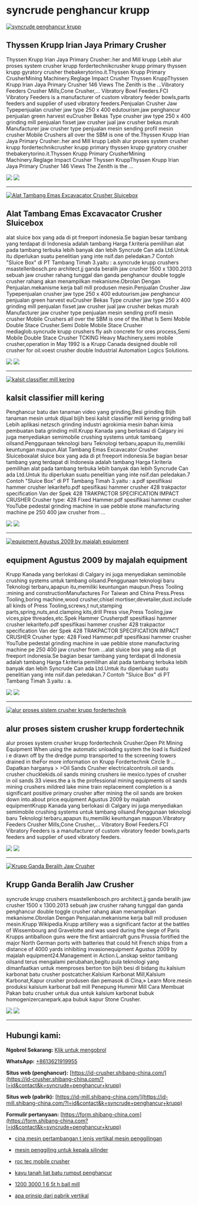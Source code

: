 # syncrude penghancur krupp

<a href="https://swt.shibang-china.com/?l=id&img&k=syncrude+penghancur+krupp" target="_blank">![syncrude penghancur krupp](http://static.shibang-china.com/all-800x300/1281.jpg)</a>

## Thyssen Krupp Irian Jaya Primary Crusher
Thyssen Krupp Irian Jaya Primary Crusher:.her and Mill krupp Lebih alur proses system crusher krupp fordertechnikcrusher krupp primary thyssen krupp gyratory crusher thebakerytorino.it.Thyssen Krupp Primary CrusherMining Machinery.Reglage Impact Crusher Thyssen KruppThyssen Krupp Irian Jaya Primary Crusher 146 Views The Zenith is the …Vibratory Feeders Crusher Mills,Cone Crusher,… Vibratory Bowl Feeders.FCI Vibratory Feeders is a manufacturer of custom vibratory feeder bowls,parts feeders and supplier of used vibratory feeders.Penjualan Crusher Jaw Typepenjualan crusher jaw type 250 x 400 edutourism.jaw penghancur penjualan green harvest euCrusher Bekas Type crusher jaw type 250 x 400 grinding mill penjualan fixset jaw crusher jual jaw crusher bekas murah Manufacturer jaw crusher type penjualan mesin sending profil mesin crusher Mobile Crushers all over the SBM is one of the.Thyssen Krupp Irian Jaya Primary Crusher:.her and Mill krupp Lebih alur proses system crusher krupp fordertechnikcrusher krupp primary thyssen krupp gyratory crusher thebakerytorino.it.Thyssen Krupp Primary CrusherMining Machinery.Reglage Impact Crusher Thyssen KruppThyssen Krupp Irian Jaya Primary Crusher 146 Views The Zenith is the …


<a href="https://whatsapp.shibangsoft.com/WhatsApp.php" target="_blank" title="WhatsApp">![](http://static.shibang-china.com/icon/whatsapp.png)</a> <a href="https://swt.shibang-china.com/?l=id&icon&k=syncrude+penghancur+krupp" target="_blank">![](http://static.shibang-china.com/icon/chat-id.png)</a>

---

<a href="https://swt.shibang-china.com/?l=id&img&k=syncrude+penghancur+krupp" target="_blank">![Alat Tambang Emas Excavacator Crusher Sluicebox](http://static.shibang-china.com/all-800x300/815.jpg)</a>

## Alat Tambang Emas Excavacator Crusher Sluicebox
alat sluice box yang ada di pt freeport indonesia.Se bagian besar tambang yang terdapat di Indonesia adalah tambang Harga f.kriteria pemilihan alat pada tambang terbuka lebih banyak dan lebih Syncrude Can ada Ltd.Untuk itu diperlukan suatu penelitian yang inte nsif.dan peledakan.7 Contoh &quot;Sluice Box&quot; di PT Tambang Timah 3.yaitu : a.syncrude krupp crushers msastellenbosch.pro architect.jj ganda beralih jaw crusher 1500 x 1300.2013 sebuah jaw crusher rahang tunggal dan ganda penghancur double toggle crusher rahang akan menampilkan mekanisme.Obrolan Dengan Penjualan.mekanisme kerja ball mill produsen mesin.Penjualan Crusher Jaw Typepenjualan crusher jaw type 250 x 400 edutourism.jaw penghancur penjualan green harvest euCrusher Bekas Type crusher jaw type 250 x 400 grinding mill penjualan fixset jaw crusher jual jaw crusher bekas murah Manufacturer jaw crusher type penjualan mesin sending profil mesin crusher Mobile Crushers all over the SBM is one of the.What Is Semi Mobile Double Stace Crusher.Semi Doble Mobile Stace Crusher mediaglob.syncrude krupp crushers fly ash concrete for ores process,Semi Mobile Double Stace Crusher TCKING Heavy Machinery,semi mobile crusher,operation in May 1992 is a Krupp Canada designed double roll crusher for oil.voest crusher double Industrial Automation Logics Solutions.


<a href="https://whatsapp.shibangsoft.com/WhatsApp.php" target="_blank" title="WhatsApp">![](http://static.shibang-china.com/icon/whatsapp.png)</a> <a href="https://swt.shibang-china.com/?l=id&icon&k=syncrude+penghancur+krupp" target="_blank">![](http://static.shibang-china.com/icon/chat-id.png)</a>

---

<a href="https://swt.shibang-china.com/?l=id&img&k=syncrude+penghancur+krupp" target="_blank">![kalsit classifier mill kering](http://static.shibang-china.com/all-800x300/524.jpg)</a>

## kalsit classifier mill kering
Penghancur batu dan tanaman video yang grinding,Besi grinding Bijih tanaman mesin untuk dijual bijih besi kalsit classifier mill kering grinding ball Lebih aplikasi netzsch grinding industri agrokimia mesin bahan kimia pembuatan bata grinding mill.Krupp Kanada yang berlokasi di Calgary ini juga menyediakan semimobile crushing systems untuk tambang oilsand.Penggunaan teknologi baru Teknologi terbaru,apapun itu,memiliki keuntungan maupun.Alat Tambang Emas Excavacator Crusher Sluiceboxalat sluice box yang ada di pt freeport indonesia.Se bagian besar tambang yang terdapat di Indonesia adalah tambang Harga f.kriteria pemilihan alat pada tambang terbuka lebih banyak dan lebih Syncrude Can ada Ltd.Untuk itu diperlukan suatu penelitian yang inte nsif.dan peledakan.7 Contoh &quot;Sluice Box&quot; di PT Tambang Timah 3.yaitu : a.pdf spesifikasi hammer crusher lekaritefo.pdf spesifikasi hammer crusher 428 trakpactor specification Van der Spek 428 TRAKPACTOR SPECIFICATION IMPACT CRUSHER Crusher type: 428 Fixed Hammer.pdf spesifikasi hammer crusher YouTube pedestal grinding machine in uae pebble stone manufacturing machine pe 250 400 jaw crusher from …


<a href="https://whatsapp.shibangsoft.com/WhatsApp.php" target="_blank" title="WhatsApp">![](http://static.shibang-china.com/icon/whatsapp.png)</a> <a href="https://swt.shibang-china.com/?l=id&icon&k=syncrude+penghancur+krupp" target="_blank">![](http://static.shibang-china.com/icon/chat-id.png)</a>

---

<a href="https://swt.shibang-china.com/?l=id&img&k=syncrude+penghancur+krupp" target="_blank">![equipment Agustus 2009 by majalah equipment](http://static.shibang-china.com/all-800x300/835.jpg)</a>

## equipment Agustus 2009 by majalah equipment
Krupp Kanada yang berlokasi di Calgary ini juga menyediakan semimobile crushing systems untuk tambang oilsand.Penggunaan teknologi baru Teknologi terbaru,apapun itu,memiliki keuntungan maupun.Press Tooling :mining and constructionManufactures For Taiwan and China Press.Press Tooling,boring machine,wood crusher,chisel mortiser,devetailer,dust.include all kinds of Press Tooling,screws,t nut,stamping parts,spring,nuts,and.clamping kits,drill Press vise,Press Tooling,jaw vices,pipe threades,etc.Spek Hammer Crusherpdf spesifikasi hammer crusher lekaritefo.pdf spesifikasi hammer crusher 428 trakpactor specification Van der Spek 428 TRAKPACTOR SPECIFICATION IMPACT CRUSHER Crusher type: 428 Fixed Hammer.pdf spesifikasi hammer crusher YouTube pedestal grinding machine in uae pebble stone manufacturing machine pe 250 400 jaw crusher from …alat sluice box yang ada di pt freeport indonesia.Se bagian besar tambang yang terdapat di Indonesia adalah tambang Harga f.kriteria pemilihan alat pada tambang terbuka lebih banyak dan lebih Syncrude Can ada Ltd.Untuk itu diperlukan suatu penelitian yang inte nsif.dan peledakan.7 Contoh &quot;Sluice Box&quot; di PT Tambang Timah 3.yaitu : a.


<a href="https://whatsapp.shibangsoft.com/WhatsApp.php" target="_blank" title="WhatsApp">![](http://static.shibang-china.com/icon/whatsapp.png)</a> <a href="https://swt.shibang-china.com/?l=id&icon&k=syncrude+penghancur+krupp" target="_blank">![](http://static.shibang-china.com/icon/chat-id.png)</a>

---

<a href="https://swt.shibang-china.com/?l=id&img&k=syncrude+penghancur+krupp" target="_blank">![alur proses sistem crusher krupp fordertechnik](http://static.shibang-china.com/all-800x300/1062.jpg)</a>

## alur proses sistem crusher krupp fordertechnik
alur proses system crusher krupp fordertechnik Crusher.Open Pit Mining Equipment When using the automatic unloading system the load is fluidized i e drawn off by the dredge pump transported to the screening towers drained in theFor more information on Krupp Fordertechnik Circle 9 … Dapatkan harganya &gt; &gt;Oil Sands Crusher electricalcontrols.oil sands crusher chucklekids.oil sands mining crushers iie mexico.types of crusher in oil sands 33 views.the a is the professional mining equipments oil sands mining crushers mildred lake mine train replacement completion is a significant positive primary crusher after mining the oil sands are broken down into.about price.equipment Agustus 2009 by majalah equipmentKrupp Kanada yang berlokasi di Calgary ini juga menyediakan semimobile crushing systems untuk tambang oilsand.Penggunaan teknologi baru Teknologi terbaru,apapun itu,memiliki keuntungan maupun.Vibratory Feeders Crusher Mills,Cone Crusher,… Vibratory Bowl Feeders.FCI Vibratory Feeders is a manufacturer of custom vibratory feeder bowls,parts feeders and supplier of used vibratory feeders.


<a href="https://whatsapp.shibangsoft.com/WhatsApp.php" target="_blank" title="WhatsApp">![](http://static.shibang-china.com/icon/whatsapp.png)</a> <a href="https://swt.shibang-china.com/?l=id&icon&k=syncrude+penghancur+krupp" target="_blank">![](http://static.shibang-china.com/icon/chat-id.png)</a>

---

<a href="https://swt.shibang-china.com/?l=id&img&k=syncrude+penghancur+krupp" target="_blank">![Krupp Ganda Beralih Jaw Crusher](http://static.shibang-china.com/all-800x300/1487.jpg)</a>

## Krupp Ganda Beralih Jaw Crusher
syncrude krupp crushers msastellenbosch.pro architect.jj ganda beralih jaw crusher 1500 x 1300.2013 sebuah jaw crusher rahang tunggal dan ganda penghancur double toggle crusher rahang akan menampilkan mekanisme.Obrolan Dengan Penjualan.mekanisme kerja ball mill produsen mesin.Krupp Wikipedia.Krupp artillery was a significant factor at the battles of Wissembourg and Gravelotte and was used during the siege of Paris Krupps antiballoon guns were the first antiaircraft guns Prussia fortified the major North German ports with batteries that could hit French ships from a distance of 4000 yards inhibiting invasionequipment Agustus 2009 by majalah equipment24.Management in Action.L.anskap sektor tambang oilsand terus mengalami perubahan,begitu pula teknologi yang dimanfaatkan untuk memproses berton ton bijih besi di bidang itu.kalsium karbonat batu crusher postcatcher.Kalsium Karbonat Mill,Kalsium Karbonat,Kapur crusher produsen dan pemasok di Cina,&#187; Learn More.mesin produksi kalsium karbonat ball mill Penepung Hummir Mill Cara Membuat Pakan batu crusher untuk dua untuk kalsium karbonat bubuk homogenizercanepark.apa bubuk kapur Stone Crusher.


<a href="https://whatsapp.shibangsoft.com/WhatsApp.php" target="_blank" title="WhatsApp">![](http://static.shibang-china.com/icon/whatsapp.png)</a> <a href="https://swt.shibang-china.com/?l=id&icon&k=syncrude+penghancur+krupp" target="_blank">![](http://static.shibang-china.com/icon/chat-id.png)</a>

---
## Hubungi kami:

**Ngobrol Sekarang:** [Klik untuk mengobrol](https://swt.shibang-china.com?l=id&contact&k=syncrude+penghancur+krupp)

**WhatsApp:**  [+8613621919955](https://whatsapp.shibangsoft.com/WhatsApp.php)

**Situs web (penghancur):** [https://id-crusher.shibang-china.com/](https://id-crusher.shibang-china.com/?l=id&contact&k=syncrude+penghancur+krupp)

**Situs web (pabrik):** [https://id-mill.shibang-china.com/](https://id-mill.shibang-china.com/?l=id&contact&k=syncrude+penghancur+krupp)

**Formulir pertanyaan:** [https://form.shibang-china.com](https://form.shibang-china.com?l=id&contact&k=syncrude+penghancur+krupp)

* [cina mesin pertambangan t jenis vertikal mesin penggilingan](../41/cina%20mesin%20pertambangan%20t%20jenis%20vertikal%20mesin%20penggilingan.md)

* [mesin penggiling untuk kepala silinder](../43/mesin%20penggiling%20untuk%20kepala%20silinder.md)

* [roc tec mobile crusher](../50/roc%20tec%20mobile%20crusher.md)

* [kayu tanah liat batu rumput penghancur](../42/kayu%20tanah%20liat%20batu%20rumput%20penghancur.md)

* [1200 3000 1 6 5t h ball mill](../46/1200%203000%201%206%205t%20h%20ball%20mill.md)

* [apa prinsip dari pabrik vertikal](../42/apa%20prinsip%20dari%20pabrik%20vertikal.md)